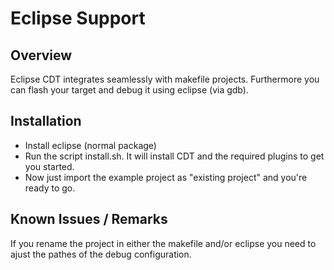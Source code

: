 Eclipse Support
============================

## Overview

Eclipse CDT integrates seamlessly with makefile projects. Furthermore you can flash your target and debug it using eclipse (via gdb).

## Installation

- Install eclipse (normal package)
- Run the script install.sh. It will install CDT and the required plugins to get you started.
- Now just import the example project as "existing project" and you're ready to go.


## Known Issues / Remarks

If you rename the project in either the makefile and/or eclipse you need to ajust the pathes of the debug configuration.

